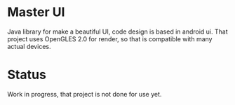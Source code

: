 # Master UI

Java library for make a beautiful UI, code design is based in android ui.
That project uses OpenGLES 2.0 for render, so that is compatible with many actual devices.

# Status

Work in progress, that project is not done for use yet.